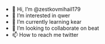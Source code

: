 - 👋 Hi, I’m @zestkovmihail179
- 👀 I’m interested in qwer
- 🌱 I’m currently learning kear
- 💞️ I’m looking to collaborate on beat
- 📫 How to reach me twitter

<!---
zestkovmihail179/zestkovmihail179 is a ✨ special ✨ repository because its `README.md` (this file) appears on your GitHub profile.
You can click the Preview link to take a look at your changes.
--->
